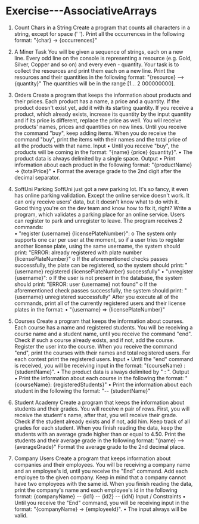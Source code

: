 # Exercise---AssociativeArrays

1.	Count Chars in a String
Create a program that counts all characters in a string, except for space (' '). 
Print all the occurrences in the following format:
"{char} -> {occurrences}"

2.	A Miner Task
You will be given a sequence of strings, each on a new line. Every odd line on the console is representing a resource (e.g. Gold, Silver, Copper and so on) and every even - quantity. Your task is to collect the resources and print them each on a new line.
Print the resources and their quantities in the following format:
"{resource} –> {quantity}"
The quantities will be in the range [1… 2 000000000].

3.	Orders
Create a program that keeps the information about products and their prices. Each product has a name, a price and a quantity. If the product doesn't exist yet, add it with its starting quantity.
If you receive a product, which already exists, increase its quantity by the input quantity and if its price is different, replace the price as well.
You will receive products' names, prices and quantities on new lines. Until you receive the command "buy", keep adding items. When you do receive the command "buy", print the items with their names and the total price of all the products with that name.
Input
•	Until you receive "buy", the products will be coming in the format: "{name} {price} {quantity}".
•	The product data is always delimited by a single space.
Output
•	Print information about each product in the following format: 
"{productName} -> {totalPrice}"
•	Format the average grade to the 2nd digit after the decimal separator.

4.	SoftUni Parking
SoftUni just got a new parking lot. It's so fancy, it even has online parking validation. Except the online service doesn't work. It can only receive users' data, but it doesn't know what to do with it. Good thing you're on the dev team and know how to fix it, right?
Write a program, which validates a parking place for an online service. Users can register to park and unregister to leave.
The program receives 2 commands:	
•	"register {username} {licensePlateNumber}":
o	The system only supports one car per user at the moment, so if a user tries to register another license plate, using the same username, the system should print:
"ERROR: already registered with plate number {licensePlateNumber}"
o	If the aforementioned checks passes successfully, the plate can be registered, so the system should print:
 "{username} registered {licensePlateNumber} successfully"
•	"unregister {username}":
o	If the user is not present in the database, the system should print:
"ERROR: user {username} not found"
o	If the aforementioned check passes successfully, the system should print:
"{username} unregistered successfully"
After you execute all of the commands, print all of the currently registered users and their license plates in the format: 
•	"{username} => {licensePlateNumber}"

5. Courses
Create a program that keeps the information about courses. Each course has a name and registered students.
You will be receiving a course name and a student name, until you receive the command "end". Check if such a course already exists, and if not, add the course. Register the user into the course. When you receive the command "end", print the courses with their names and total registered users. For each contest print the registered users.
Input
•	Until the "end" command is received, you will be receiving input in the format: "{courseName} : {studentName}".
•	The product data is always delimited by " : ".
Output
•	Print the information about each course in the following the format: 
"{courseName}: {registeredStudents}"
•	Print the information about each student in the following the format:
"-- {studentName}"

6. Student Academy
Create a program that keeps the information about students and their grades. 
You will receive n pair of rows. First, you will receive the student's name, after that, you will receive their grade. Check if the student already exists and if not, add him. Keep track of all grades for each student.
When you finish reading the data, keep the students with an average grade higher than or equal to 4.50.
Print the students and their average grade in the following format:
"{name} –> {averageGrade}"
Format the average grade to the 2nd decimal place.

7. Company Users
Create a program that keeps information about companies and their employees. 
You will be receiving a company name and an employee's id, until you receive the "End" command. Add each employee to the given company. Keep in mind that a company cannot have two employees with the same id.
When you finish reading the data, print the company's name and each employee's id in the following format:
{companyName}
-- {id1}
-- {id2}
-- {idN}
Input / Constraints
•	Until you receive the "End" command, you will be receiving input in the format: "{companyName} -> {employeeId}".
•	The input always will be valid.



